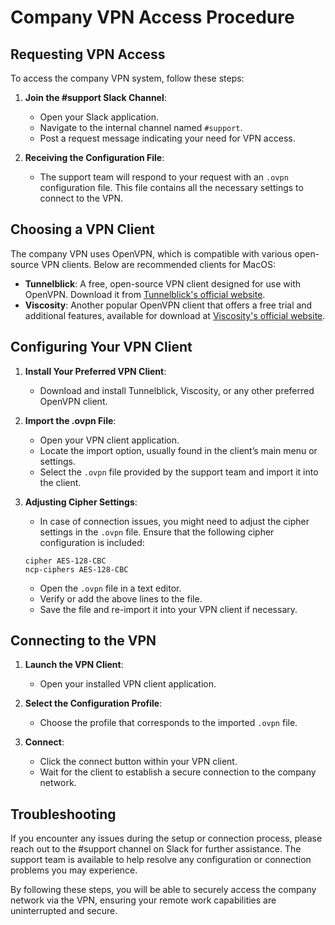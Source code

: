 # Company VPN Access Procedure

## Requesting VPN Access

To access the company VPN system, follow these steps:

1. **Join the #support Slack Channel**:
   - Open your Slack application.
   - Navigate to the internal channel named `#support`.
   - Post a request message indicating your need for VPN access.

2. **Receiving the Configuration File**:
   - The support team will respond to your request with an `.ovpn` configuration file. This file contains all the necessary settings to connect to the VPN.

## Choosing a VPN Client

The company VPN uses OpenVPN, which is compatible with various open-source VPN clients. Below are recommended clients for MacOS:

- **Tunnelblick**: A free, open-source VPN client designed for use with OpenVPN. Download it from [Tunnelblick's official website](https://tunnelblick.net/).
- **Viscosity**: Another popular OpenVPN client that offers a free trial and additional features, available for download at [Viscosity's official website](https://www.sparklabs.com/viscosity/).

## Configuring Your VPN Client

1. **Install Your Preferred VPN Client**:
   - Download and install Tunnelblick, Viscosity, or any other preferred OpenVPN client.

2. **Import the .ovpn File**:
   - Open your VPN client application.
   - Locate the import option, usually found in the client’s main menu or settings.
   - Select the `.ovpn` file provided by the support team and import it into the client.

3. **Adjusting Cipher Settings**:
   - In case of connection issues, you might need to adjust the cipher settings in the `.ovpn` file. Ensure that the following cipher configuration is included:

   ```
   cipher AES-128-CBC
   ncp-ciphers AES-128-CBC
   ```

   - Open the `.ovpn` file in a text editor.
   - Verify or add the above lines to the file.
   - Save the file and re-import it into your VPN client if necessary.

## Connecting to the VPN

1. **Launch the VPN Client**:
   - Open your installed VPN client application.

2. **Select the Configuration Profile**:
   - Choose the profile that corresponds to the imported `.ovpn` file.

3. **Connect**:
   - Click the connect button within your VPN client.
   - Wait for the client to establish a secure connection to the company network.

## Troubleshooting

If you encounter any issues during the setup or connection process, please reach out to the #support channel on Slack for further assistance. The support team is available to help resolve any configuration or connection problems you may experience.

By following these steps, you will be able to securely access the company network via the VPN, ensuring your remote work capabilities are uninterrupted and secure.